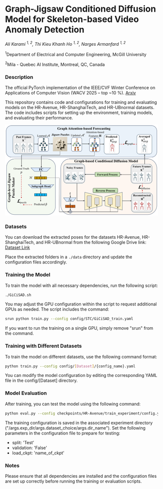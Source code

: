 
# Graph-Jigsaw Conditioned Diffusion Model for Skeleton-based Video Anomaly Detection
_Ali Karami <sup>1, 2</sup>, Thi Kieu Khanh Ho <sup>1, 2</sup>, Narges Armanfard <sup>1, 2</sup>_

<sup>1</sup>Department of Electrical and Computer Engineering, McGill University

<sup>2</sup>Mila - Quebec AI Institute, Montreal, QC, Canada
### Description
The official PyTorch implementation of the IEEE/CVF Winter Conference on Applications of Computer Vision (WACV 2025 – top ~10 %). [Arxiv](https://arxiv.org/abs/2403.12172)

This repository contains code and configurations for training and evaluating models on the HR-Avenue, HR-ShanghaiTech, and HR-UBnormal datasets. The code includes scripts for setting up the environment, training models, and evaluating their performance.

![teaser](model.png) 

### Datasets
You can download the extracted poses for the datasets HR-Avenue, HR-ShanghaiTech, and HR-UBnormal from the following Google Drive link: [Dataset Link](https://drive.google.com/drive/folders/1JMQ4-KzFeWLdwbu7Gvo2_RtPOgYD1zKw?usp=sharing)

Place the extracted folders in a `./data` directory and update the configuration files accordingly.

### Training the Model
To train the model with all necessary dependencies, run the following script:
```sh
./GiCiSAD.sh
```
You may adjust the GPU configuration within the script to request additional GPUs as needed. The script includes the command:
```sh
srun python train.py --config config/STC/GiCiSAD_train.yaml
```
If you want to run the training on a single GPU, simply remove "srun" from the command.

### Training with Different Datasets
To train the model on different datasets, use the following command format:
```sh
python train.py --config config/[Dataset]/{config_name}.yaml
```
You can modify the model configuration by editing the corresponding YAML file in the config/[Dataset] directory.

### Model Evaluation
After training, you can test the model using the following command:
```sh
python eval.py --config checkpoints/HR-Avenue/train_experiment/config.yaml
```
The training configuration is saved in the associated experiment directory ("/args.exp_dir/args.dataset_choice/args.dir_name"). Set the following parameters in the configuration file to prepare for testing:

- split: 'Test'
- validation: 'False'
- load_ckpt: 'name_of_ckpt'

### Notes
Please ensure that all dependencies are installed and the configuration files are set up correctly before running the training or evaluation scripts.
